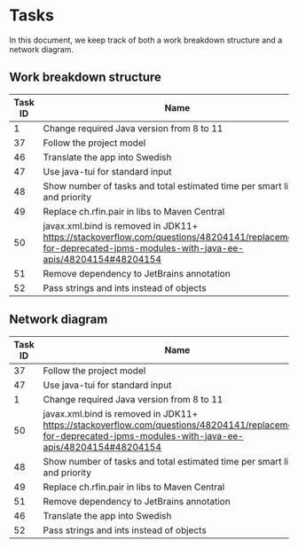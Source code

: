 # Tasks

In this document, we keep track of both a work breakdown structure and a network diagram.

## Work breakdown structure

| Task ID | Name | Priority | Depends upon |
| --- | --- | --- | --- |
| 1 | Change required Java version from 8 to 11 | 2 | 37 |
| 37 | Follow the project model | 1 |  |
| 46 | Translate the app into Swedish | 3 | 47 |
| 47 | Use java-tui for standard input | 1 | 37 |
| 48 | Show number of tasks and total estimated time per smart list and priority | 2 | 47 |
| 49 | Replace ch.rfin.pair in libs to Maven Central | 2 | 37 |
| 50 | javax.xml.bind is removed in JDK11+ https://stackoverflow.com/questions/48204141/replacements-for-deprecated-jpms-modules-with-java-ee-apis/48204154#48204154 | 1 | 1 |
| 51 | Remove dependency to JetBrains annotation | 2 | 37 |
| 52 | Pass strings and ints instead of objects | 3 | 37 |

## Network diagram

| Task ID | Name | Priority | Depends upon |
| --- | --- | --- | --- |
| 37 | Follow the project model | 1 |  |
| 47 | Use java-tui for standard input | 1 | 37 |
| 1 | Change required Java version from 8 to 11 | 2 | 37 |
| 50 | javax.xml.bind is removed in JDK11+ https://stackoverflow.com/questions/48204141/replacements-for-deprecated-jpms-modules-with-java-ee-apis/48204154#48204154 | 1 | 1 |
| 48 | Show number of tasks and total estimated time per smart list and priority | 2 | 47 |
| 49 | Replace ch.rfin.pair in libs to Maven Central | 2 | 37 |
| 51 | Remove dependency to JetBrains annotation | 2 | 37 |
| 46 | Translate the app into Swedish | 3 | 47 |
| 52 | Pass strings and ints instead of objects | 3 | 37 |